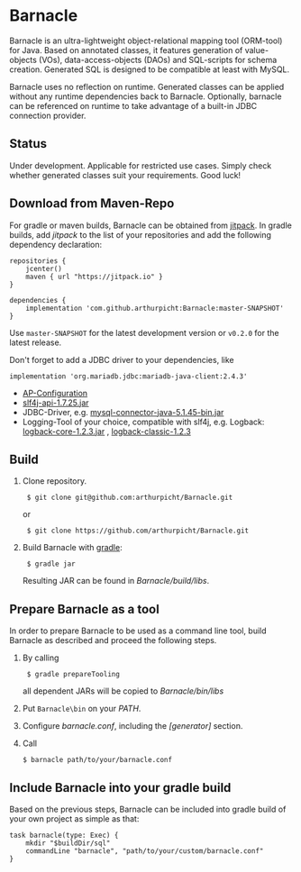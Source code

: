 ﻿# Barnacle

Barnacle is an ultra-lightweight object-relational mapping tool (ORM-tool) for Java.
Based on annotated classes, it features generation of value-objects (VOs), data-access-objects (DAOs)
and SQL-scripts for schema creation. Generated SQL is designed to be compatible at least with
MySQL. 

Barnacle uses no reflection on runtime. Generated classes can be applied without any
runtime dependencies back to Barnacle. Optionally, barnacle can be referenced on runtime to
take advantage of a built-in JDBC connection provider.

## Status

Under development. Applicable for restricted use cases. 
Simply check  whether generated classes suit your requirements. Good luck!

## Download from Maven-Repo

For gradle or maven builds, Barnacle can be obtained from [jitpack](https://jitpack.io).
In gradle builds, add *jitpack* to the list of your repositories and add the following
dependency declaration:

    repositories {
        jcenter()
        maven { url "https://jitpack.io" }
    }
   
    dependencies {
        implementation 'com.github.arthurpicht:Barnacle:master-SNAPSHOT'    
    }
    
Use `master-SNAPSHOT` for the latest development version or `v0.2.0` for the latest release.

Don't forget to add a JDBC driver to your dependencies, like

    implementation 'org.mariadb.jdbc:mariadb-java-client:2.4.3'

* [AP-Configuration](https://github.com/arthurpicht/AP-Configuration)
* [slf4j-api-1.7.25.jar](http://search.maven.org/#artifactdetails%7Corg.slf4j%7Cslf4j-api%7C1.7.25%7Cjar)
* JDBC-Driver, e.g. [mysql-connector-java-5.1.45-bin.jar](http://search.maven.org/#artifactdetails%7Cmysql%7Cmysql-connector-java%7C5.1.45%7Cjar)
* Logging-Tool of your choice, compatible with slf4j, e.g. Logback: [logback-core-1.2.3.jar](http://search.maven.org/#artifactdetails%7Cch.qos.logback%7Clogback-core%7C1.2.3%7Cjar)
, [logback-classic-1.2.3](http://search.maven.org/#artifactdetails%7Cch.qos.logback%7Clogback-classic%7C1.2.3%7Cjar)

## Build

1. Clone repository.

        $ git clone git@github.com:arthurpicht/Barnacle.git
        
    or
    
        $ git clone https://github.com/arthurpicht/Barnacle.git

2. Build Barnacle with [gradle](https://gradle.org):

        $ gradle jar

    Resulting JAR can be found in *Barnacle/build/libs*.

## Prepare Barnacle as a tool

In order to prepare Barnacle to be used as a command line tool, build Barnacle as 
described and proceed the following steps.

1. By calling

        $ gradle prepareTooling
        
    all dependent JARs will be copied to *Barnacle/bin/libs*
    
2. Put `Barnacle\bin` on your *PATH*.

3. Configure *barnacle.conf*, including the *\[generator\]* section.

4. Call

       $ barnacle path/to/your/barnacle.conf

## Include Barnacle into your gradle build

Based on the previous steps, Barnacle can be included into gradle build 
of your own project as simple as that:

    task barnacle(type: Exec) {
        mkdir "$buildDir/sql"
        commandLine "barnacle", "path/to/your/custom/barnacle.conf"
    }
 
